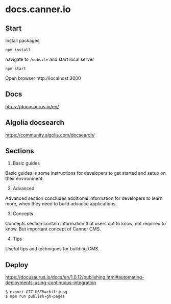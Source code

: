 # docs.canner.io

## Start

Install packages

```
npm install
```

navigate to `/website` and start local server

```
npm start
```

Open browser http://localhost:3000

## Docs

https://docusaurus.io/en/

## Algolia docsearch

https://community.algolia.com/docsearch/

## Sections

1. Basic guides

Basic guides is some instructions for developers to get started and setup on their environment.

2. Advanced

Advanced section concludes additional information for developers to learn more, when they need to build advance applications.

3. Concepts

Concepts section contain information that users opt to know, not required to know. But important concept of Canner CMS.

4. Tips

Useful tips and techniques for building CMS. 

## Deploy

https://docusaurus.io/docs/en/1.0.12/publishing.html#automating-deployments-using-continuous-integration

```
$ export GIT_USER=chilijung
$ npm run publish-gh-pages
```
